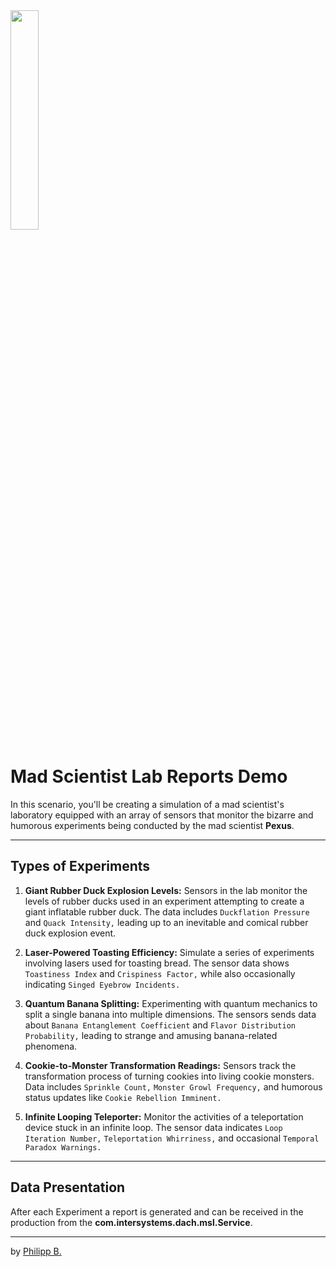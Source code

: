<img src="https://upload.wikimedia.org/wikipedia/commons/thumb/9/9b/Mad_scientist_transparent_background.svg/800px-Mad_scientist_transparent_background.svg.png" width="30%">

# Mad Scientist Lab Reports Demo

In this scenario, you'll be creating a simulation of a mad scientist's laboratory equipped with an array of sensors that monitor the bizarre and humorous experiments being conducted by the mad scientist **Pexus**.

---

## Types of Experiments

1. **Giant Rubber Duck Explosion Levels:** Sensors in the lab monitor the levels of rubber ducks used in an experiment attempting to create a giant inflatable rubber duck. The data includes `Duckflation Pressure` and `Quack Intensity,` leading up to an inevitable and comical rubber duck explosion event.

2. **Laser-Powered Toasting Efficiency:** Simulate a series of experiments involving lasers used for toasting bread. The sensor data shows `Toastiness Index` and `Crispiness Factor,` while also occasionally indicating `Singed Eyebrow Incidents.`

3. **Quantum Banana Splitting:** Experimenting with quantum mechanics to split a single banana into multiple dimensions. The sensors sends data about `Banana Entanglement Coefficient` and `Flavor Distribution Probability,` leading to strange and amusing banana-related phenomena.

4. **Cookie-to-Monster Transformation Readings:** Sensors track the transformation process of turning cookies into living cookie monsters. Data includes `Sprinkle Count,` `Monster Growl Frequency,` and humorous status updates like `Cookie Rebellion Imminent.`

5. **Infinite Looping Teleporter:** Monitor the activities of a teleportation device stuck in an infinite loop. The sensor data indicates `Loop Iteration Number,` `Teleportation Whirriness,` and occasional `Temporal Paradox Warnings.`

---

## Data Presentation

After each Experiment a report is generated and can be received in the production from the **com.intersystems.dach.msl.Service**.

---

by [Philipp B.](https://github.com/cophilot)
